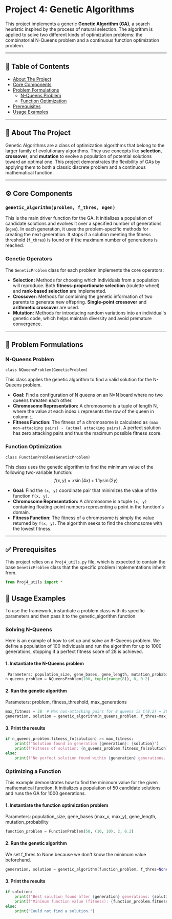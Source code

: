 # Project 4: Genetic Algorithms

This project implements a generic **Genetic Algorithm (GA)**, a search heuristic inspired by the process of natural selection. The algorithm is applied to solve two different kinds of optimization problems: the combinatorial N-Queens problem and a continuous function optimization problem.

---

## 📖 Table of Contents
* [About The Project](#-about-the-project)
* [Core Components](#-core-components)
* [Problem Formulations](#-problem-formulations)
  * [N-Queens Problem](#n-queens-problem)
  * [Function Optimization](#function-optimization)
* [Prerequisites](#-prerequisites)
* [Usage Examples](#-usage-examples)

---

## 🧬 About The Project

Genetic Algorithms are a class of optimization algorithms that belong to the larger family of evolutionary algorithms. They use concepts like **selection**, **crossover**, and **mutation** to evolve a population of potential solutions toward an optimal one. This project demonstrates the flexibility of GAs by applying them to both a classic discrete problem and a continuous mathematical function.

---

## ⚙️ Core Components

### `genetic_algorithm(problem, f_thres, ngen)`
This is the main driver function for the GA. It initializes a population of candidate solutions and evolves it over a specified number of generations (`ngen`). In each generation, it uses the problem-specific methods for creating the next generation. It stops if a solution meeting the fitness threshold (`f_thres`) is found or if the maximum number of generations is reached.

### Genetic Operators
The `GeneticProblem` class for each problem implements the core operators:
-   **Selection:** Methods for choosing which individuals from a population will reproduce. Both **fitness-proportionate selection** (roulette wheel) and **rank-based selection** are implemented.
-   **Crossover:** Methods for combining the genetic information of two parents to generate new offspring. **Single-point crossover** and **arithmetic crossover** are used.
-   **Mutation:** Methods for introducing random variations into an individual's genetic code, which helps maintain diversity and avoid premature convergence.

---

## 🧩 Problem Formulations

### N-Queens Problem
`class NQueensProblem(GeneticProblem)`

This class applies the genetic algorithm to find a valid solution for the N-Queens problem.
-   **Goal:** Find a configuration of N queens on an N×N board where no two queens threaten each other.
-   **Chromosome Representation:** A chromosome is a tuple of length N, where the value at each index `i` represents the row of the queen in column `i`.
-   **Fitness Function:** The fitness of a chromosome is calculated as `(max non-attacking pairs) - (actual attacking pairs)`. A perfect solution has zero attacking pairs and thus the maximum possible fitness score.

### Function Optimization
`class FunctionProblem(GeneticProblem)`

This class uses the genetic algorithm to find the minimum value of the following two-variable function:
$$f(x,y) = x \sin(4x) + 1.1 y \sin(2y)$$
-   **Goal:** Find the `(x, y)` coordinate pair that minimizes the value of the function `f(x, y)`.
-   **Chromosome Representation:** A chromosome is a tuple `(x, y)` containing floating-point numbers representing a point in the function's domain.
-   **Fitness Function:** The fitness of a chromosome is simply the value returned by `f(x, y)`. The algorithm seeks to find the chromosome with the lowest fitness.

---

## ✅ Prerequisites

This project relies on a `Proj4_utils.py` file, which is expected to contain the base `GeneticProblem` class that the specific problem implementations inherit from.

```python
from Proj4_utils import *
```

## 🚀 Usage Examples
To use the framework, instantiate a problem class with its specific parameters and then pass it to the genetic_algorithm function.

### Solving N-Queens
Here is an example of how to set up and solve an 8-Queens problem. We define a population of 100 individuals and run the algorithm for up to 1000 generations, stopping if a perfect fitness score of 28 is achieved.

#### 1. Instantiate the N-Queens problem
```python
 Parameters: population_size, gene_bases, gene_length, mutation_probability
n_queens_problem = NQueensProblem(100, tuple(range(8)), 8, 0.2)
```

#### 2. Run the genetic algorithm
 Parameters: problem, fitness_threshold, max_generations
 ```python
max_fitness = 28  # Max non-attacking pairs for 8 queens is C(8,2) = 28
generation, solution = genetic_algorithm(n_queens_problem, f_thres=max_fitness, ngen=1000)
```

#### 3. Print the results
```python
if n_queens_problem.fitness_fn(solution) >= max_fitness:
    print(f"Solution found in generation {generation}: {solution}")
    print(f"Fitness of solution: {n_queens_problem.fitness_fn(solution)}")
else:
    print(f"No perfect solution found within {generation} generations. Best solution found: {solution}")
```
### Optimizing a Function
This example demonstrates how to find the minimum value for the given mathematical function. It initializes a population of 50 candidate solutions and runs the GA for 1000 generations.

#### 1. Instantiate the function optimization problem
 Parameters: population_size, gene_bases (max_x, max_y), gene_length, mutation_probability
 ```python
function_problem = FunctionProblem(50, (10, 10), 2, 0.2)
```

#### 2. Run the genetic algorithm
 We set f_thres to None because we don't know the minimum value beforehand.
 ```python
generation, solution = genetic_algorithm(function_problem, f_thres=None, ngen=1000)
```

#### 3. Print the results
```python
if solution:
    print(f"Best solution found after {generation} generations: {solution}")
    print(f"Minimum function value (fitness): {function_problem.fitness_fn(solution)}")
else:
    print("Could not find a solution.")
```
